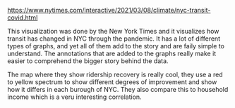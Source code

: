 https://www.nytimes.com/interactive/2021/03/08/climate/nyc-transit-covid.html

This visualization was done by the New York Times and it visualizes how transit has changed in NYC through the pandemic. It has a lot of different types of graphs, and yet all of them add to the story and are faily simple to understand. The annotations that are added to the graphs really make it easier to comprehend the bigger story behind the data. 

The map where they show ridership recovery is really cool, they use a red to yellow spectrum to show different degrees of improvement and show how it differs in each burough of NYC. They also compare this to household income which is a veru interesting correlation. 
